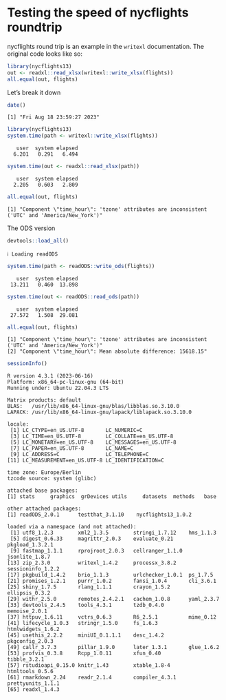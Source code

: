# Testing the speed of nycflights roundtrip

nycflights round trip is an example in the `writexl` documentation. The
original code looks like so:

``` r
library(nycflights13)
out <- readxl::read_xlsx(writexl::write_xlsx(flights))
all.equal(out, flights)
```

Let’s break it down

``` r
date()
```

    [1] "Fri Aug 18 23:59:27 2023"

``` r
library(nycflights13)
system.time(path <- writexl::write_xlsx(flights))
```

       user  system elapsed 
      6.201   0.291   6.494 

``` r
system.time(out <- readxl::read_xlsx(path))
```

       user  system elapsed 
      2.205   0.603   2.809 

``` r
all.equal(out, flights)
```

    [1] "Component \"time_hour\": 'tzone' attributes are inconsistent ('UTC' and 'America/New_York')"

The ODS version

``` r
devtools::load_all()
```

    ℹ Loading readODS

``` r
system.time(path <- readODS::write_ods(flights))
```

       user  system elapsed 
     13.211   0.460  13.898 

``` r
system.time(out <- readODS::read_ods(path))
```

       user  system elapsed 
     27.572   1.508  29.081 

``` r
all.equal(out, flights)
```

    [1] "Component \"time_hour\": 'tzone' attributes are inconsistent ('UTC' and 'America/New_York')"
    [2] "Component \"time_hour\": Mean absolute difference: 15618.15"                                

``` r
sessionInfo()
```

    R version 4.3.1 (2023-06-16)
    Platform: x86_64-pc-linux-gnu (64-bit)
    Running under: Ubuntu 22.04.3 LTS

    Matrix products: default
    BLAS:   /usr/lib/x86_64-linux-gnu/blas/libblas.so.3.10.0 
    LAPACK: /usr/lib/x86_64-linux-gnu/lapack/liblapack.so.3.10.0

    locale:
     [1] LC_CTYPE=en_US.UTF-8       LC_NUMERIC=C              
     [3] LC_TIME=en_US.UTF-8        LC_COLLATE=en_US.UTF-8    
     [5] LC_MONETARY=en_US.UTF-8    LC_MESSAGES=en_US.UTF-8   
     [7] LC_PAPER=en_US.UTF-8       LC_NAME=C                 
     [9] LC_ADDRESS=C               LC_TELEPHONE=C            
    [11] LC_MEASUREMENT=en_US.UTF-8 LC_IDENTIFICATION=C       

    time zone: Europe/Berlin
    tzcode source: system (glibc)

    attached base packages:
    [1] stats     graphics  grDevices utils     datasets  methods   base     

    other attached packages:
    [1] readODS_2.0.1      testthat_3.1.10    nycflights13_1.0.2

    loaded via a namespace (and not attached):
     [1] utf8_1.2.3        xml2_1.3.5        stringi_1.7.12    hms_1.1.3        
     [5] digest_0.6.33     magrittr_2.0.3    evaluate_0.21     pkgload_1.3.2.1  
     [9] fastmap_1.1.1     rprojroot_2.0.3   cellranger_1.1.0  jsonlite_1.8.7   
    [13] zip_2.3.0         writexl_1.4.2     processx_3.8.2    sessioninfo_1.2.2
    [17] pkgbuild_1.4.2    brio_1.1.3        urlchecker_1.0.1  ps_1.7.5         
    [21] promises_1.2.1    purrr_1.0.2       fansi_1.0.4       cli_3.6.1        
    [25] shiny_1.7.5       rlang_1.1.1       crayon_1.5.2      ellipsis_0.3.2   
    [29] withr_2.5.0       remotes_2.4.2.1   cachem_1.0.8      yaml_2.3.7       
    [33] devtools_2.4.5    tools_4.3.1       tzdb_0.4.0        memoise_2.0.1    
    [37] httpuv_1.6.11     vctrs_0.6.3       R6_2.5.1          mime_0.12        
    [41] lifecycle_1.0.3   stringr_1.5.0     fs_1.6.3          htmlwidgets_1.6.2
    [45] usethis_2.2.2     miniUI_0.1.1.1    desc_1.4.2        pkgconfig_2.0.3  
    [49] callr_3.7.3       pillar_1.9.0      later_1.3.1       glue_1.6.2       
    [53] profvis_0.3.8     Rcpp_1.0.11       xfun_0.40         tibble_3.2.1     
    [57] rstudioapi_0.15.0 knitr_1.43        xtable_1.8-4      htmltools_0.5.6  
    [61] rmarkdown_2.24    readr_2.1.4       compiler_4.3.1    prettyunits_1.1.1
    [65] readxl_1.4.3     
